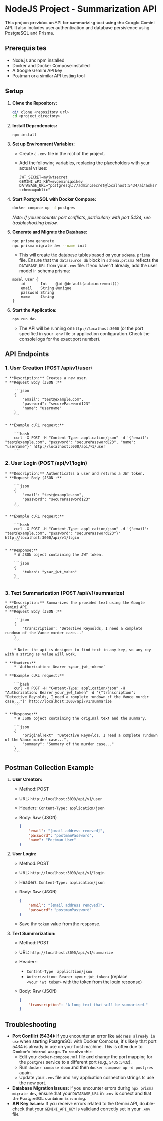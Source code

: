 # NodeJS Project - Summarization API

This project provides an API for summarizing text using the Google Gemini API. It also includes user authentication and database persistence using PostgreSQL and Prisma.

## Prerequisites

* Node.js and npm installed
* Docker and Docker Compose installed
* A Google Gemini API key
* Postman or a similar API testing tool

## Setup

1.  **Clone the Repository:**

    ```bash
    git clone <repository_url>
    cd <project_directory>
    ```

2.  **Install Dependencies:**

    ```bash
    npm install
    ```

3.  **Set up Environment Variables:**

    * Create a `.env` file in the root of the project.
    * Add the following variables, replacing the placeholders with your actual values:

        ```dotenv
        JWT_SECRET=myjwtsecret
        GEMINI_API_KEY=mygeminiapikey
        DATABASE_URL="postgresql://admin:secret@localhost:5434/aitasks?schema=public"
        ```

4.  **Start PostgreSQL with Docker Compose:**

    ```bash
    docker compose up -d postgres
    ```

    *Note: if you encounter port conflicts, particularly with port 5434, see troubleshooting below.*

5.  **Generate and Migrate the Database:**

    ```bash
    npx prisma generate
    npx prisma migrate dev --name init
    ```

    * This will create the database tables based on your `schema.prisma` file. Ensure that the `datasource db` block in `schema.prisma` reflects the `DATABASE_URL` from your `.env` file. If you haven't already, add the user model in schema.prisma:

    ```prisma
    model User {
        id       Int    @id @default(autoincrement())
        email    String @unique
        password String
        name     String
    }
    ```

6.  **Start the Application:**

    ```bash
    npm run dev
    ```

    * The API will be running on `http://localhost:3000` (or the port specified in your `.env` file or application configuration. Check the console logs for the exact port number).

## API Endpoints

### 1.  **User Creation (POST /api/v1/user)**

    * **Description:** Creates a new user.
    * **Request Body (JSON):**

        ```json
        {
            "email": "test@example.com",
            "password": "securePassword123",
            "name": "username"
        }
        ```

    * **Example cURL request:**

        ```bash
        curl -X POST -H "Content-Type: application/json" -d '{"email": "test@example.com", "password": "securePassword123", "name": "username"}' http://localhost:3000/api/v1/user
        ```

### 2.  **User Login (POST /api/v1/login)**

    * **Description:** Authenticates a user and returns a JWT token.
    * **Request Body (JSON):**

        ```json
        {
            "email": "test@example.com",
            "password": "securePassword123"
        }
        ```

    * **Example cURL request:**

        ```bash
        curl -X POST -H "Content-Type: application/json" -d '{"email": "test@example.com", "password": "securePassword123"}' http://localhost:3000/api/v1/login
        ```

    * **Response:**
        * A JSON object containing the JWT token.

        ```json
        {
            "token": "your_jwt_token"
        }
        ```

### 3.  **Text Summarization (POST /api/v1/summarize)**

    * **Description:** Summarizes the provided text using the Google Gemini API.
    * **Request Body (JSON):**

        ```json
        {
            "transcription": "Detective Reynolds, I need a complete rundown of the Vance murder case..."
        }
        ```

        * Note: the api is designed to find text in any key, so any key with a string as value will work.

    * **Headers:**
        * `Authorization: Bearer <your_jwt_token>`

    * **Example cURL request:**

        ```bash
        curl -X POST -H "Content-Type: application/json" -H "Authorization: Bearer your_jwt_token" -d '{"transcription": "Detective Reynolds, I need a complete rundown of the Vance murder case..."}' http://localhost:3000/api/v1/summarize
        ```

    * **Response:**
        * A JSON object containing the original text and the summary.

        ```json
        {
            "originalText": "Detective Reynolds, I need a complete rundown of the Vance murder case...",
            "summary": "Summary of the murder case..."
        }
        ```

## Postman Collection Example

1.  **User Creation:**
    * Method: POST
    * URL: `http://localhost:3000/api/v1/user`
    * Headers: `Content-Type: application/json`
    * Body: Raw (JSON)

        ```json
        {
            "email": "[email address removed]",
            "password": "postmanPassword",
            "name": "Postman User"
        }
        ```

2.  **User Login:**
    * Method: POST
    * URL: `http://localhost:3000/api/v1/login`
    * Headers: `Content-Type: application/json`
    * Body: Raw (JSON)

        ```json
        {
            "email": "[email address removed]",
            "password": "postmanPassword"
        }
        ```

    * Save the `token` value from the response.

3.  **Text Summarization:**
    * Method: POST
    * URL: `http://localhost:3000/api/v1/summarize`
    * Headers:
        * `Content-Type: application/json`
        * `Authorization: Bearer <your_jwt_token>` (replace `<your_jwt_token>` with the token from the login response)
    * Body: Raw (JSON)

        ```json
        {
            "transcription": "A long text that will be summarized."
        }
        ```

## Troubleshooting

* **Port Conflict (5434):** If you encounter an error like `address already in use` when starting PostgreSQL with Docker Compose, it's likely that port 5434 is already in use on your host machine. This is often due to Docker's internal usage. To resolve this:
    * Edit your `docker-compose.yml` file and change the port mapping for the `postgres` service to a different port (e.g., `5435:5432`).
    * Run `docker compose down` and then `docker compose up -d postgres` again.
    * Update your `.env` file and any application connection strings to use the new port.
* **Database Migration Issues:** If you encounter errors during `npx prisma migrate dev`, ensure that your `DATABASE_URL` in `.env` is correct and that the PostgreSQL container is running.
* **API Key Issues:** If you receive errors related to the Gemini API, double-check that your `GEMINI_API_KEY` is valid and correctly set in your `.env` file.
